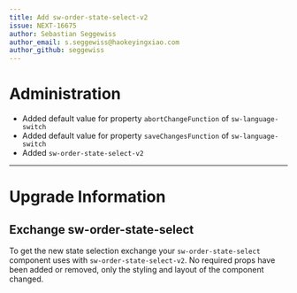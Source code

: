 ```yaml
---
title: Add sw-order-state-select-v2
issue: NEXT-16675
author: Sebastian Seggewiss
author_email: s.seggewiss@haokeyingxiao.com 
author_github: seggewiss
---
```

# Administration
* Added default value for property `abortChangeFunction` of `sw-language-switch`
* Added default value for property `saveChangesFunction` of `sw-language-switch`
* Added `sw-order-state-select-v2`
___
# Upgrade Information
## Exchange sw-order-state-select
To get the new state selection exchange your `sw-order-state-select` component uses with `sw-order-state-select-v2`.
No required props have been added or removed, only the styling and layout of the component changed.

